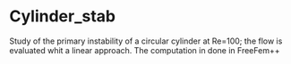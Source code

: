 # Cylinder_stab
Study of the primary instability of a circular cylinder at Re=100; the flow is evaluated whit a linear approach.
The computation in done in FreeFem++
